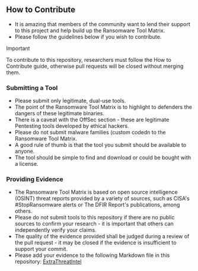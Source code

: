 ## How to Contribute
- It is amazing that members of the community want to lend their support to this project and help build up the Ransomware Tool Matrix.
- Please follow the guidelines below if you wish to contribute.

> [!IMPORTANT]
> To contribute to this repository, researchers must follow the How to Contribute guide, otherwise pull requests will be closed without merging them.

### Submitting a Tool
- Please submit only legitimate, dual-use tools.
- The point of the Ransomware Tool Matrix is to highlight to defenders the dangers of these legitimate binaries.
- There is a caveat with the OffSec section - these are legitimate Pentesting tools developed by ethical hackers.
- Please do not submit malware families (custom codedn to the Ransomware Tool Matrix.
- A good rule of thumb is that the tool you submit should be available to anyone.
- The tool should be simple to find and download or could be bought with a license.

### Providing Evidence
- The Ransomware Tool Matrix is based on open source intelligence (OSINT) threat reports provided by a variety of sources, such as CISA's #StopRansomware alerts or The DFIR Report's publications, among others.
- Please do not submit tools to this repository if there are no public sources to confirm your research - it is important that others can independently verify your claims.
- The quality of the evidence provided shall be judged during a review of the pull request - it may be closed if the evidence is insufficient to support your commit.
- Please add your evidence to the following Markdown file in this repository: [ExtraThreatIntel](https://github.com/BushidoUK/Ransomware-Tool-Matrix/blob/main/ThreatIntel/ExtraThreatIntel.md)
